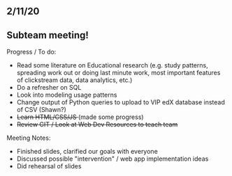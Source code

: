 ## 2/11/20

## Subteam meeting!

Progress / To do:
- Read some literature on Educational research (e.g. study patterns, spreading work out or doing last minute work, most important features of clickstream data, data analytics, etc.)
- Do a refresher on SQL
- Look into modeling usage patterns
- Change output of Python queries to upload to VIP edX database instead of CSV (Shawn?)
- <s>Learn HTML/CSS/JS </s> (made some progress)
- <s>Review GIT / Look at Web Dev Resources to teach team </s>

Meeting Notes:
- Finished slides, clarified our goals with everyone
- Discussed possible "intervention" / web app implementation ideas
- Did rehearsal of slides
